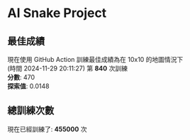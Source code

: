 
# AI Snake Project

## **最佳成績**









































現在使用 GitHub Action 訓練最佳成績為在 10x10 的地圖情況下  
(時間 2024-11-29 20:11:27) 第 **840** 次訓練  
**分數**: 470  
**探索值**: 0.0148



















































































## 總訓練次數
現在已經訓練了: **455000** 次
